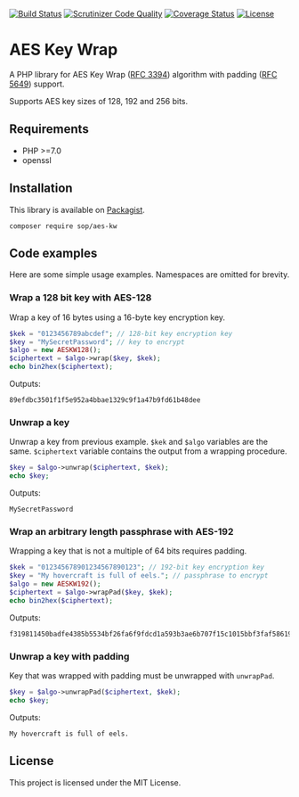 [![Build Status](https://travis-ci.org/sop/aes-kw.svg?branch=master)](https://travis-ci.org/sop/aes-kw)
[![Scrutinizer Code Quality](https://scrutinizer-ci.com/g/sop/aes-kw/badges/quality-score.png?b=master)](https://scrutinizer-ci.com/g/sop/aes-kw/?branch=master)
[![Coverage Status](https://coveralls.io/repos/github/sop/aes-kw/badge.svg?branch=master)](https://coveralls.io/github/sop/aes-kw?branch=master)
[![License](https://poser.pugx.org/sop/aes-kw/license)](https://github.com/sop/aes-kw/blob/master/LICENSE)

# AES Key Wrap

A PHP library for AES Key Wrap
([RFC 3394](https://tools.ietf.org/html/rfc3394))
algorithm with padding
([RFC 5649](https://tools.ietf.org/html/rfc5649))
support.

Supports AES key sizes of 128, 192 and 256 bits.

## Requirements

-   PHP >=7.0
-   openssl

## Installation

This library is available on
[Packagist](https://packagist.org/packages/sop/aes-kw).

    composer require sop/aes-kw

## Code examples

Here are some simple usage examples. Namespaces are omitted for brevity.

### Wrap a 128 bit key with AES-128

Wrap a key of 16 bytes using a 16-byte key encryption key.

```php
$kek = "0123456789abcdef"; // 128-bit key encryption key
$key = "MySecretPassword"; // key to encrypt
$algo = new AESKW128();
$ciphertext = $algo->wrap($key, $kek);
echo bin2hex($ciphertext);
```

Outputs:

    89efdbc3501f1f5e952a4bbae1329c9f1a47b9fd61b48dee

### Unwrap a key

Unwrap a key from previous example. `$kek` and `$algo` variables are the same.
`$ciphertext` variable contains the output from a wrapping procedure.

```php
$key = $algo->unwrap($ciphertext, $kek);
echo $key;
```

Outputs:

    MySecretPassword

### Wrap an arbitrary length passphrase with AES-192

Wrapping a key that is not a multiple of 64 bits requires padding.

```php
$kek = "012345678901234567890123"; // 192-bit key encryption key
$key = "My hovercraft is full of eels."; // passphrase to encrypt
$algo = new AESKW192();
$ciphertext = $algo->wrapPad($key, $kek);
echo bin2hex($ciphertext);
```

Outputs:

    f319811450badfe4385b5534bf26fa6f9fdcd1a593b3ae6b707f15c1015bbf3faf58619818bd8784

### Unwrap a key with padding

Key that was wrapped with padding must be unwrapped with `unwrapPad`.

```php
$key = $algo->unwrapPad($ciphertext, $kek);
echo $key;
```

Outputs:

    My hovercraft is full of eels.

## License

This project is licensed under the MIT License.

